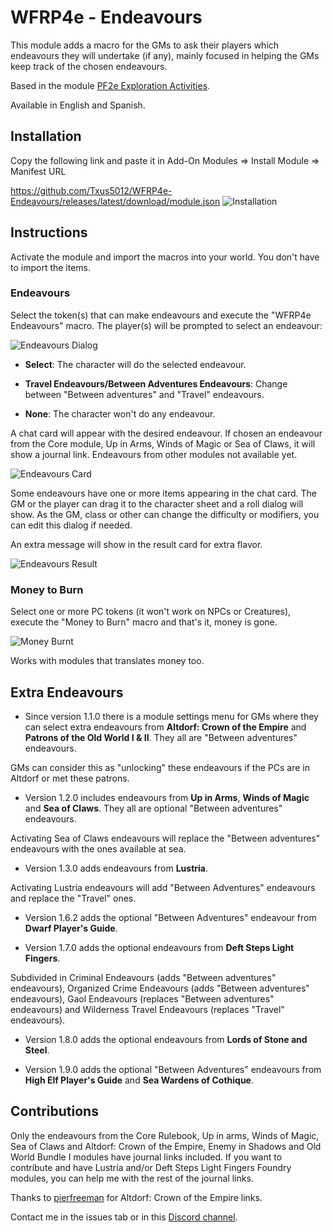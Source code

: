 # WFRP4e - Endeavours
This module adds a macro for the GMs to ask their players which endeavours they will undertake (if any), mainly focused in helping the GMs keep track of the chosen endeavours.

Based in the module [PF2e Exploration Activities](https://github.com/IcyLemonZ/pf2e-exploration-activities).

Available in English and Spanish.

## Installation
Copy the following link and paste it in Add-On Modules => Install Module => Manifest URL

https://github.com/Txus5012/WFRP4e-Endeavours/releases/latest/download/module.json
![Installation](https://user-images.githubusercontent.com/87753744/217327313-8a8f35db-e75c-4780-99dc-03b85a130f7d.jpg)

## Instructions
Activate the module and import the macros into your world. You don't have to import the items.

### Endeavours

Select the token(s) that can make endeavours and execute the "WFRP4e Endeavours" macro. The player(s) will be prompted to select an endeavour:

![Endeavours Dialog](https://github.com/user-attachments/assets/349f477b-cc51-4709-8ab3-ebb221a332da)

- **Select**: The character will do the selected endeavour.

- **Travel Endeavours/Between Adventures Endeavours**: Change between "Between adventures" and "Travel" endeavours.

- **None**: The character won't do any endeavour.

A chat card will appear with the desired endeavour. If chosen an endeavour from the Core module, Up in Arms, Winds of Magic or Sea of Claws, it will show a journal link. Endeavours from other modules not available yet.

![Endeavours Card](https://github.com/user-attachments/assets/accd7b21-84ee-416e-9714-2fb2144b2108)

Some endeavours have one or more items appearing in the chat card. The GM or the player can drag it to the character sheet and a roll dialog will show. As the GM, class or other can change the difficulty or modifiers, you can edit this dialog if needed.

An extra message will show in the result card for extra flavor.

![Endeavours Result](https://user-images.githubusercontent.com/87753744/214651418-00d20e0c-5309-47bb-b6fe-835113b96780.jpg)

### Money to Burn

Select one or more PC tokens (it won't work on NPCs or Creatures), execute the "Money to Burn" macro and that's it, money is gone.

![Money Burnt](https://github.com/Txus5012/WFRP4e-Endeavours/assets/87753744/91733539-2f4f-45ba-8cdd-adfffa771548)

Works with modules that translates money too.

## Extra Endeavours
- Since version 1.1.0 there is a module settings menu for GMs where they can select extra endeavours from **Altdorf: Crown of the Empire** and **Patrons of the Old World I & II**. They all are "Between adventures" endeavours.

GMs can consider this as "unlocking" these endeavours if the PCs are in Altdorf or met these patrons.

- Version 1.2.0 includes endeavours from **Up in Arms**, **Winds of Magic** and **Sea of Claws**. They all are optional "Between adventures" endeavours.

Activating Sea of Claws endeavours will replace the "Between adventures" endeavours with the ones available at sea.

- Version 1.3.0 adds endeavours from **Lustria**.

Activating Lustria endeavours will add "Between Adventures" endeavours and replace the "Travel" ones.

- Version 1.6.2 adds the optional "Between Adventures" endeavour from **Dwarf Player's Guide**.

- Version 1.7.0 adds the optional endeavours from **Deft Steps Light Fingers**.

Subdivided in Criminal Endeavours (adds "Between adventures" endeavours), Organized Crime Endeavours (adds "Between adventures" endeavours), Gaol Endeavours (replaces "Between adventures" endeavours) and Wilderness Travel Endeavours (replaces "Travel" endeavours).

- Version 1.8.0 adds the optional endeavours from **Lords of Stone and Steel**.

- Version 1.9.0 adds the optional "Between Adventures" endeavours from **High Elf Player's Guide** and **Sea Wardens of Cothique**.

## Contributions
Only the endeavours from the Core Rulebook, Up in arms, Winds of Magic, Sea of Claws and Altdorf: Crown of the Empire, Enemy in Shadows and Old World Bundle I modules have journal links included. If you want to contribute and have Lustria and/or Deft Steps Light Fingers Foundry modules, you can help me with the rest of the journal links.

Thanks to [pierfreeman](https://github.com/pierfreeman) for Altdorf: Crown of the Empire links.

Contact me in the issues tab or in this [Discord channel](https://discord.com/channels/449845411344154634/1314908461514883072).
